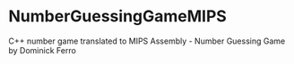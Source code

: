 # NumberGuessingGameMIPS
C++ number game translated to MIPS Assembly - Number Guessing Game by Dominick Ferro

